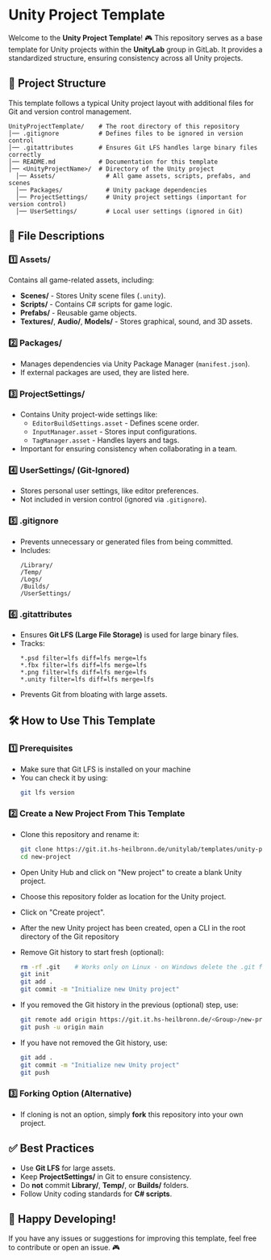# Unity Project Template

Welcome to the **Unity Project Template**! 🎮 This repository serves as a base template for Unity projects within the **UnityLab** group in GitLab. It provides a standardized structure, ensuring consistency across all Unity projects.

## 📂 Project Structure
This template follows a typical Unity project layout with additional files for Git and version control management.

```
UnityProjectTemplate/    # The root directory of this repository
│── .gitignore           # Defines files to be ignored in version control
│── .gitattributes       # Ensures Git LFS handles large binary files correctly
│── README.md            # Documentation for this template
│── <UnityProjectName>/  # Directory of the Unity project
  │── Assets/              # All game assets, scripts, prefabs, and scenes
  │── Packages/            # Unity package dependencies
  │── ProjectSettings/     # Unity project settings (important for version control)
  │── UserSettings/        # Local user settings (ignored in Git)

```

## 📄 File Descriptions

### **1️⃣ Assets/**
Contains all game-related assets, including:
- **Scenes/** - Stores Unity scene files (`.unity`).
- **Scripts/** - Contains C# scripts for game logic.
- **Prefabs/** - Reusable game objects.
- **Textures/**, **Audio/**, **Models/** - Stores graphical, sound, and 3D assets.

### **2️⃣ Packages/**
- Manages dependencies via Unity Package Manager (`manifest.json`).
- If external packages are used, they are listed here.

### **3️⃣ ProjectSettings/**
- Contains Unity project-wide settings like:
  - `EditorBuildSettings.asset` - Defines scene order.
  - `InputManager.asset` - Stores input configurations.
  - `TagManager.asset` - Handles layers and tags.
- Important for ensuring consistency when collaborating in a team.

### **4️⃣ UserSettings/** (Git-Ignored)
- Stores personal user settings, like editor preferences.
- Not included in version control (ignored via `.gitignore`).

### **5️⃣ .gitignore**
- Prevents unnecessary or generated files from being committed.
- Includes:
  ```
  /Library/
  /Temp/
  /Logs/
  /Builds/
  /UserSettings/
  ```

### **6️⃣ .gitattributes**
- Ensures **Git LFS (Large File Storage)** is used for large binary files.
- Tracks:
  ```
  *.psd filter=lfs diff=lfs merge=lfs
  *.fbx filter=lfs diff=lfs merge=lfs
  *.png filter=lfs diff=lfs merge=lfs
  *.unity filter=lfs diff=lfs merge=lfs
  ```
- Prevents Git from bloating with large assets.

## 🛠 How to Use This Template
### **1️⃣ Prerequisites**
- Make sure that Git LFS is installed on your machine
- You can check it by using:
  ```sh
  git lfs version
  ```
  
### **2️⃣ Create a New Project From This Template**
- Clone this repository and rename it:
  ```sh
  git clone https://git.it.hs-heilbronn.de/unitylab/templates/unity-project-template.git new-project
  cd new-project
  ```

- Open Unity Hub and click on "New project" to create a blank Unity project.

- Choose this repository folder as location for the Unity project.

- Click on "Create project".

- After the new Unity project has been created, open a CLI in the root directory of the Git repository

- Remove Git history to start fresh (optional):
  ```sh
  rm -rf .git    # Works only on Linux - on Windows delete the .git folder in the root directory of the repository.
  git init
  git add .
  git commit -m "Initialize new Unity project"
  ```

- If you removed the Git history in the previous (optional) step, use:
  ```sh
  git remote add origin https://git.it.hs-heilbronn.de/<Group>/new-project.git
  git push -u origin main
  ```

- If you have not removed the Git history, use:
  ```sh
  git add .
  git commit -m "Initialize new Unity project"
  git push
  ```

### **3️⃣ Forking Option (Alternative)**
- If cloning is not an option, simply **fork** this repository into your own project.

## ✅ Best Practices
- Use **Git LFS** for large assets.
- Keep **ProjectSettings/** in Git to ensure consistency.
- Do **not** commit **Library/**, **Temp/**, or **Builds/** folders.
- Follow Unity coding standards for **C# scripts**.

## 🚀 Happy Developing!
If you have any issues or suggestions for improving this template, feel free to contribute or open an issue. 🎮
